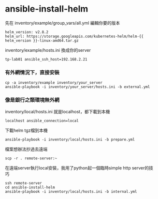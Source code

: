 # ansible-install-helm

先在 inventory/example/group_vars/all.yml 編輯你要的版本

```
helm_version: v2.8.2
helm_url: https://storage.googleapis.com/kubernetes-helm/helm-{{ helm_version }}-linux-amd64.tar.gz
```

inventory/example/hosts.ini 換成你的server

```
tp-lab01 ansible_ssh_host=192.168.2.21
```

### 有外網情況下，直接安裝

```
cp -a inventory/example inventory/your_server
ansible-playbook -i inventory/your_server/hosts.ini -b external.yml
```

### 像是銀行之類環境無外網

inventory/local/hosts.ini 就是localhost，都下載到本機

```
localhost ansible_connection=local
```

下載helm tgz檔到本機

```
ansible-playbook -i inventory/local/hosts.ini -b prepare.yml
```

檔案想辦法抄過去遠端

```
scp -r . remote-server:~
```

在遠端server執行local安裝，我用了python起一個臨時simple http server的技巧

```
ssh remote-server
cd ansible-install-helm
ansible-playbook -i inventory/local/hosts.ini -b internal.yml
```
